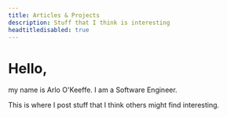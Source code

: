 ```yaml
---
title: Articles & Projects
description: Stuff that I think is interesting
headtitledisabled: true
---
```

# Hello,

my name is Arlo O'Keeffe. I am a Software Engineer.

This is where I post stuff that I think others might find interesting.
